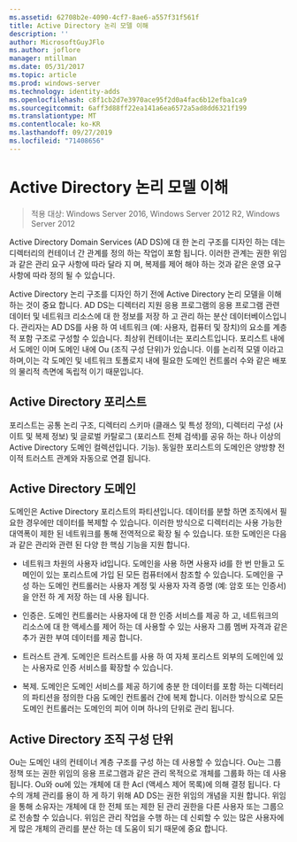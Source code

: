 ```yaml
---
ms.assetid: 62708b2e-4090-4cf7-8ae6-a557f31f561f
title: Active Directory 논리 모델 이해
description: ''
author: MicrosoftGuyJFlo
ms.author: joflore
manager: mtillman
ms.date: 05/31/2017
ms.topic: article
ms.prod: windows-server
ms.technology: identity-adds
ms.openlocfilehash: c8f1cb2d7e3970ace95f2d0a4fac6b12efba1ca9
ms.sourcegitcommit: 6aff3d88ff22ea141a6ea6572a5ad8dd6321f199
ms.translationtype: MT
ms.contentlocale: ko-KR
ms.lasthandoff: 09/27/2019
ms.locfileid: "71408656"
---
```

# <a name="understanding-the-active-directory-logical-model"></a>Active Directory 논리 모델 이해

>적용 대상: Windows Server 2016, Windows Server 2012 R2, Windows Server 2012

Active Directory Domain Services (AD DS)에 대 한 논리 구조를 디자인 하는 데는 디렉터리의 컨테이너 간 관계를 정의 하는 작업이 포함 됩니다. 이러한 관계는 권한 위임과 같은 관리 요구 사항에 따라 달라 지 며, 복제를 제어 해야 하는 것과 같은 운영 요구 사항에 따라 정의 될 수 있습니다.  
  
Active Directory 논리 구조를 디자인 하기 전에 Active Directory 논리 모델을 이해 하는 것이 중요 합니다. AD DS는 디렉터리 지원 응용 프로그램의 응용 프로그램 관련 데이터 및 네트워크 리소스에 대 한 정보를 저장 하 고 관리 하는 분산 데이터베이스입니다. 관리자는 AD DS를 사용 하 여 네트워크 (예: 사용자, 컴퓨터 및 장치)의 요소를 계층적 포함 구조로 구성할 수 있습니다. 최상위 컨테이너는 포리스트입니다. 포리스트 내에서 도메인 이며 도메인 내에 Ou (조직 구성 단위)가 있습니다. 이를 논리적 모델 이라고 하며,이는 각 도메인 및 네트워크 토폴로지 내에 필요한 도메인 컨트롤러 수와 같은 배포의 물리적 측면에 독립적 이기 때문입니다.  
  
## <a name="active-directory-forest"></a>Active Directory 포리스트  
포리스트는 공통 논리 구조, 디렉터리 스키마 (클래스 및 특성 정의), 디렉터리 구성 (사이트 및 복제 정보) 및 글로벌 카탈로그 (포리스트 전체 검색)를 공유 하는 하나 이상의 Active Directory 도메인 컬렉션입니다. 기능). 동일한 포리스트의 도메인은 양방향 전이적 트러스트 관계와 자동으로 연결 됩니다.  
  
## <a name="active-directory-domain"></a>Active Directory 도메인  
도메인은 Active Directory 포리스트의 파티션입니다. 데이터를 분할 하면 조직에서 필요한 경우에만 데이터를 복제할 수 있습니다. 이러한 방식으로 디렉터리는 사용 가능한 대역폭이 제한 된 네트워크를 통해 전역적으로 확장 될 수 있습니다. 또한 도메인은 다음과 같은 관리와 관련 된 다양 한 핵심 기능을 지원 합니다.  
  
-   네트워크 차원의 사용자 id입니다. 도메인을 사용 하면 사용자 id를 한 번 만들고 도메인이 있는 포리스트에 가입 된 모든 컴퓨터에서 참조할 수 있습니다. 도메인을 구성 하는 도메인 컨트롤러는 사용자 계정 및 사용자 자격 증명 (예: 암호 또는 인증서)을 안전 하 게 저장 하는 데 사용 됩니다.  
  
-   인증은. 도메인 컨트롤러는 사용자에 대 한 인증 서비스를 제공 하 고, 네트워크의 리소스에 대 한 액세스를 제어 하는 데 사용할 수 있는 사용자 그룹 멤버 자격과 같은 추가 권한 부여 데이터를 제공 합니다.  
  
-   트러스트 관계. 도메인은 트러스트를 사용 하 여 자체 포리스트 외부의 도메인에 있는 사용자로 인증 서비스를 확장할 수 있습니다.  
  
-   복제. 도메인은 도메인 서비스를 제공 하기에 충분 한 데이터를 포함 하는 디렉터리의 파티션을 정의한 다음 도메인 컨트롤러 간에 복제 합니다. 이러한 방식으로 모든 도메인 컨트롤러는 도메인의 피어 이며 하나의 단위로 관리 됩니다.  
  
## <a name="active-directory-organizational-units"></a>Active Directory 조직 구성 단위  
Ou는 도메인 내의 컨테이너 계층 구조를 구성 하는 데 사용할 수 있습니다. Ou는 그룹 정책 또는 권한 위임의 응용 프로그램과 같은 관리 목적으로 개체를 그룹화 하는 데 사용 됩니다. Ou와 ou에 있는 개체에 대 한 Acl (액세스 제어 목록)에 의해 결정 됩니다. 다 수의 개체 관리를 용이 하 게 하기 위해 AD DS는 권한 위임의 개념을 지원 합니다. 위임을 통해 소유자는 개체에 대 한 전체 또는 제한 된 관리 권한을 다른 사용자 또는 그룹으로 전송할 수 있습니다. 위임은 관리 작업을 수행 하는 데 신뢰할 수 있는 많은 사용자에 게 많은 개체의 관리를 분산 하는 데 도움이 되기 때문에 중요 합니다.  
  


